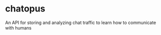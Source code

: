 chatopus
========

An API for storing and analyzing chat traffic to learn how to communicate with humans
